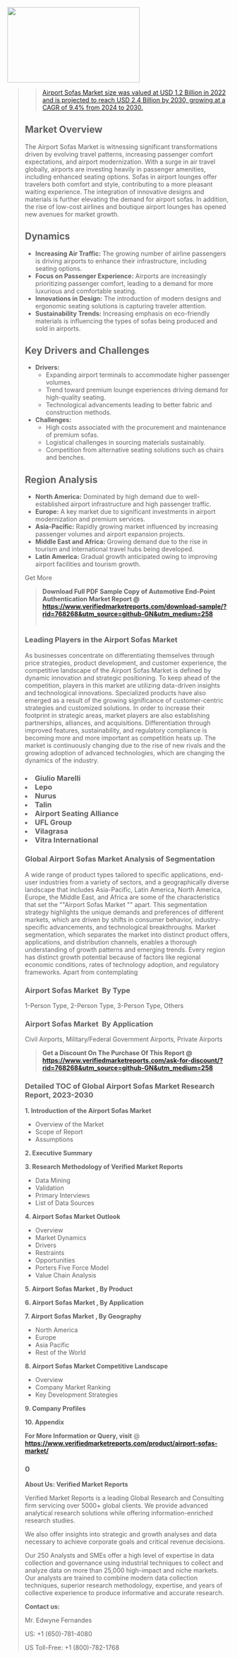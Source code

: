 <img src="https://ffe5etoiles.com/wp-content/uploads/2024/12/MST1-300x171.png" alt="" width="300" height="171" class="alignnone size-medium wp-image-20088" /><blockquote id="" class=""><a href="https://www.verifiedmarketreports.com/download-sample/?rid=870216&utm_source=github-GN&utm_medium=258" target="_blank"><blockquote id="" class=""><a href="https://www.verifiedmarketreports.com/download-sample/?rid=768268&utm_source=github-GN&utm_medium=258" target="_blank">Airport Sofas Market size was valued at USD 1.2 Billion in 2022 and is projected to reach USD 2.4 Billion by 2030, growing at a CAGR of 9.4% from 2024 to 2030.</a></blockquote><p><h2>Market Overview</h2><p>The Airport Sofas Market is witnessing significant transformations driven by evolving travel patterns, increasing passenger comfort expectations, and airport modernization. With a surge in air travel globally, airports are investing heavily in passenger amenities, including enhanced seating options. Sofas in airport lounges offer travelers both comfort and style, contributing to a more pleasant waiting experience. The integration of innovative designs and materials is further elevating the demand for airport sofas. In addition, the rise of low-cost airlines and boutique airport lounges has opened new avenues for market growth.</p><h2>Dynamics</h2><ul> <li><strong>Increasing Air Traffic:</strong> The growing number of airline passengers is driving airports to enhance their infrastructure, including seating options.</li> <li><strong>Focus on Passenger Experience:</strong> Airports are increasingly prioritizing passenger comfort, leading to a demand for more luxurious and comfortable seating.</li> <li><strong>Innovations in Design:</strong> The introduction of modern designs and ergonomic seating solutions is capturing traveler attention.</li> <li><strong>Sustainability Trends:</strong> Increasing emphasis on eco-friendly materials is influencing the types of sofas being produced and sold in airports.</li></ul><h2>Key Drivers and Challenges</h2><ul> <li><strong>Drivers:</strong> <ul> <li>Expanding airport terminals to accommodate higher passenger volumes.</li> <li>Trend toward premium lounge experiences driving demand for high-quality seating.</li> <li>Technological advancements leading to better fabric and construction methods.</li> </ul> </li> <li><strong>Challenges:</strong> <ul> <li>High costs associated with the procurement and maintenance of premium sofas.</li> <li>Logistical challenges in sourcing materials sustainably.</li> <li>Competition from alternative seating solutions such as chairs and benches.</li> </ul> </li></ul><h2>Region Analysis</h2><ul> <li><strong>North America:</strong> Dominated by high demand due to well-established airport infrastructure and high passenger traffic.</li> <li><strong>Europe:</strong> A key market due to significant investments in airport modernization and premium services.</li> <li><strong>Asia-Pacific:</strong> Rapidly growing market influenced by increasing passenger volumes and airport expansion projects.</li> <li><strong>Middle East and Africa:</strong> Growing demand due to the rise in tourism and international travel hubs being developed.</li> <li><strong>Latin America:</strong> Gradual growth anticipated owing to improving airport facilities and tourism growth.</li></ul><p>Get More</p></p><blockquote id="" class=""><strong>Download Full PDF Sample Copy of Automotive End-Point Authentication Market Report @ <a href="https://www.verifiedmarketreports.com/download-sample/?rid=768268&utm_source=github-GN&utm_medium=258" target="_blank">https://www.verifiedmarketreports.com/download-sample/?rid=768268&utm_source=github-GN&utm_medium=258</a></strong><br /><br /></blockquote><h3 id="" class="">Leading Players in the&nbsp;Airport Sofas Market </h3><p>As businesses concentrate on differentiating themselves through price strategies, product development, and customer experience, the competitive landscape of the Airport Sofas Market is defined by dynamic innovation and strategic positioning. To keep ahead of the competition, players in this market are utilizing data-driven insights and technological innovations. Specialized products have also emerged as a result of the growing significance of customer-centric strategies and customized solutions. In order to increase their footprint in strategic areas, market players are also establishing partnerships, alliances, and acquisitions. Differentiation through improved features, sustainability, and regulatory compliance is becoming more and more important as competition heats up. The market is continuously changing due to the rise of new rivals and the growing adoption of advanced technologies, which are changing the dynamics of the industry.</p><h3 class=""><li>Giulio Marelli</li><li> Lepo</li><li> Nurus</li><li> Talin</li><li> Airport Seating Alliance</li><li> UFL Group</li><li> Vilagrasa</li><li> Vitra International</h3><h3 id="" class="">Global&nbsp;Airport Sofas Market Analysis of Segmentation</h3><p id="" class="">A wide range of product types tailored to specific applications, end-user industries from a variety of sectors, and a geographically diverse landscape that includes Asia-Pacific, Latin America, North America, Europe, the Middle East, and Africa are some of the characteristics that set the ""Airport Sofas Market "" apart. This segmentation strategy highlights the unique demands and preferences of different markets, which are driven by shifts in consumer behavior, industry-specific advancements, and technological breakthroughs. Market segmentation, which separates the market into distinct product offers, applications, and distribution channels, enables a thorough understanding of growth patterns and emerging trends. Every region has distinct growth potential because of factors like regional economic conditions, rates of technology adoption, and regulatory frameworks. Apart from contemplating</p><h3 id="" class="">Airport Sofas Market &nbsp;By Type</h3><p>1-Person Type, 2-Person Type, 3-Person Type, Others</p><h3 id="" class="">Airport Sofas Market &nbsp;By Application</h3><p class="">Civil Airports, Military/Federal Government Airports, Private Airports</p><blockquote id="" class=""><strong>Get a Discount On The Purchase Of This Report @ <a href="https://www.verifiedmarketreports.com/download-sample/?rid=768268&utm_source=github-GN&utm_medium=258" target="_blank">https://www.verifiedmarketreports.com/ask-for-discount/?rid=768268&utm_source=github-GN&utm_medium=258</a></strong></blockquote><h3 id="" class="">Detailed TOC of Global Airport Sofas Market Research Report, 2023-2030</h3><p id="" class=""><strong>1. Introduction of the Airport Sofas Market </strong></p><ul><li>Overview of the Market</li><li>Scope of Report</li><li>Assumptions</li></ul><p id="" class=""><strong>2. Executive Summary</strong></p><p id="" class=""><strong>3. Research Methodology of Verified Market Reports</strong></p><ul><li>Data Mining</li><li>Validation</li><li>Primary Interviews</li><li>List of Data Sources</li></ul><p id="" class=""><strong>4. Airport Sofas Market Outlook</strong></p><ul><li>Overview</li><li>Market Dynamics</li><li>Drivers</li><li>Restraints</li><li>Opportunities</li><li>Porters Five Force Model</li><li>Value Chain Analysis</li></ul><p id="" class=""><strong>5. Airport Sofas Market , By Product</strong></p><p id="" class=""><strong>6. Airport Sofas Market , By Application</strong></p><p id="" class=""><strong>7. Airport Sofas Market , By Geography</strong></p><ul><li>North America</li><li>Europe</li><li>Asia Pacific</li><li>Rest of the World</li></ul><p id="" class=""><strong>8. Airport Sofas Market Competitive Landscape</strong></p><ul><li>Overview</li><li>Company Market Ranking</li><li>Key Development Strategies</li></ul><p id="" class=""><strong>9. Company Profiles</strong></p><p id="" class=""><strong>10. Appendix</strong></p><p><strong>For More Information or Query, visit</strong>&nbsp;@ <strong><a href="https://www.verifiedmarketreports.com/product/airport-sofas-market/" target="_blank">https://www.verifiedmarketreports.com/product/airport-sofas-market/</a></strong></p><h3 id="" class="">0</h3><p id="" class=""><strong>About Us: Verified Market Reports</strong></p><p id="" class="">Verified Market Reports is a leading Global Research and Consulting firm servicing over 5000+ global clients. We provide advanced analytical research solutions while offering information-enriched research studies.</p><p id="" class="">We also offer insights into strategic and growth analyses and data necessary to achieve corporate goals and critical revenue decisions.</p><p id="" class="">Our 250 Analysts and SMEs offer a high level of expertise in data collection and governance using industrial techniques to collect and analyze data on more than 25,000 high-impact and niche markets. Our analysts are trained to combine modern data collection techniques, superior research methodology, expertise, and years of collective experience to produce informative and accurate research.</p><p id="" class=""><strong>Contact us:</strong></p><p id="" class="">Mr. Edwyne Fernandes</p><p id="" class="">US: +1 (650)-781-4080</p><p id="" class="">US Toll-Free: +1 (800)-782-1768</p>
